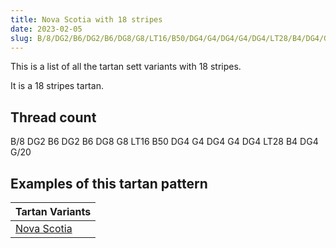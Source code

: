 ```yaml
---
title: Nova Scotia with 18 stripes
date: 2023-02-05
slug: B/8/DG2/B6/DG2/B6/DG8/G8/LT16/B50/DG4/G4/DG4/G4/DG4/LT28/B4/DG4/G/20
---
```

This is a list of all the tartan sett variants with 18 stripes.

It is a 18 stripes tartan.


## Thread count
B/8 DG2 B6 DG2 B6 DG8 G8 LT16 B50 DG4 G4 DG4 G4 DG4 LT28 B4 DG4 G/20

## Examples of this tartan pattern

| Tartan Variants |
|---------------|
| [Nova Scotia](/variants/b/8/dg2/b6/dg2/b6/dg8/g8/lt16/b50/dg4/g4/dg4/g4/dg4/lt28/b4/dg4/g/20-b304080-dg003000-g008000-lt806050)||
